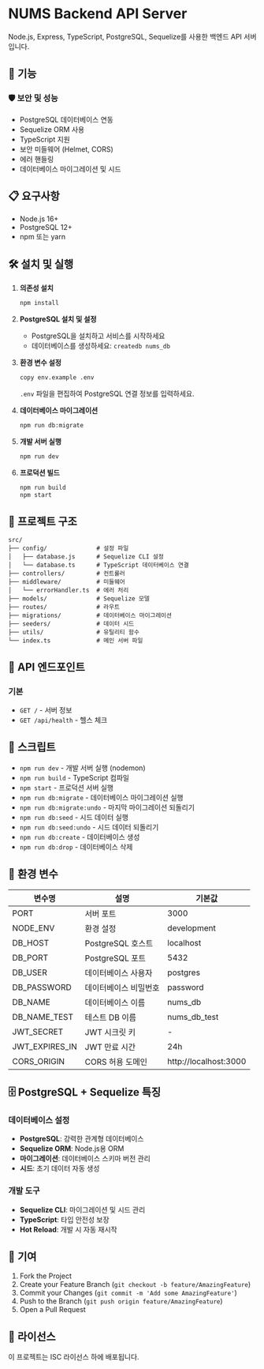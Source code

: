 # NUMS Backend API Server

Node.js, Express, TypeScript, PostgreSQL, Sequelize를 사용한 백엔드 API 서버입니다.

## 🚀 기능

### 🛡️ 보안 및 성능

- PostgreSQL 데이터베이스 연동
- Sequelize ORM 사용
- TypeScript 지원
- 보안 미들웨어 (Helmet, CORS)
- 에러 핸들링
- 데이터베이스 마이그레이션 및 시드

## 📋 요구사항

- Node.js 16+
- PostgreSQL 12+
- npm 또는 yarn

## 🛠️ 설치 및 실행

1. **의존성 설치**

   ```bash
   npm install
   ```

2. **PostgreSQL 설치 및 설정**

   - PostgreSQL을 설치하고 서비스를 시작하세요
   - 데이터베이스를 생성하세요: `createdb nums_db`

3. **환경 변수 설정**

   ```bash
   copy env.example .env
   ```

   `.env` 파일을 편집하여 PostgreSQL 연결 정보를 입력하세요.

4. **데이터베이스 마이그레이션**

   ```bash
   npm run db:migrate
   ```

5. **개발 서버 실행**

   ```bash
   npm run dev
   ```

6. **프로덕션 빌드**
   ```bash
   npm run build
   npm start
   ```

## 📁 프로젝트 구조

```
src/
├── config/              # 설정 파일
│   ├── database.js      # Sequelize CLI 설정
│   └── database.ts      # TypeScript 데이터베이스 연결
├── controllers/         # 컨트롤러
├── middleware/          # 미들웨어
│   └── errorHandler.ts  # 에러 처리
├── models/              # Sequelize 모델
├── routes/              # 라우트
├── migrations/          # 데이터베이스 마이그레이션
├── seeders/             # 데이터 시드
├── utils/               # 유틸리티 함수
└── index.ts             # 메인 서버 파일
```

## 🔌 API 엔드포인트

### 기본

- `GET /` - 서버 정보
- `GET /api/health` - 헬스 체크

## 🔧 스크립트

- `npm run dev` - 개발 서버 실행 (nodemon)
- `npm run build` - TypeScript 컴파일
- `npm start` - 프로덕션 서버 실행
- `npm run db:migrate` - 데이터베이스 마이그레이션 실행
- `npm run db:migrate:undo` - 마지막 마이그레이션 되돌리기
- `npm run db:seed` - 시드 데이터 실행
- `npm run db:seed:undo` - 시드 데이터 되돌리기
- `npm run db:create` - 데이터베이스 생성
- `npm run db:drop` - 데이터베이스 삭제

## 📝 환경 변수

| 변수명         | 설명                  | 기본값                |
| -------------- | --------------------- | --------------------- |
| PORT           | 서버 포트             | 3000                  |
| NODE_ENV       | 환경 설정             | development           |
| DB_HOST        | PostgreSQL 호스트     | localhost             |
| DB_PORT        | PostgreSQL 포트       | 5432                  |
| DB_USER        | 데이터베이스 사용자   | postgres              |
| DB_PASSWORD    | 데이터베이스 비밀번호 | password              |
| DB_NAME        | 데이터베이스 이름     | nums_db               |
| DB_NAME_TEST   | 테스트 DB 이름        | nums_db_test          |
| JWT_SECRET     | JWT 시크릿 키         | -                     |
| JWT_EXPIRES_IN | JWT 만료 시간         | 24h                   |
| CORS_ORIGIN    | CORS 허용 도메인      | http://localhost:3000 |

## 🗄️ PostgreSQL + Sequelize 특징

### 데이터베이스 설정

- **PostgreSQL**: 강력한 관계형 데이터베이스
- **Sequelize ORM**: Node.js용 ORM
- **마이그레이션**: 데이터베이스 스키마 버전 관리
- **시드**: 초기 데이터 자동 생성

### 개발 도구

- **Sequelize CLI**: 마이그레이션 및 시드 관리
- **TypeScript**: 타입 안전성 보장
- **Hot Reload**: 개발 시 자동 재시작

## 🤝 기여

1. Fork the Project
2. Create your Feature Branch (`git checkout -b feature/AmazingFeature`)
3. Commit your Changes (`git commit -m 'Add some AmazingFeature'`)
4. Push to the Branch (`git push origin feature/AmazingFeature`)
5. Open a Pull Request

## 📄 라이선스

이 프로젝트는 ISC 라이선스 하에 배포됩니다.

